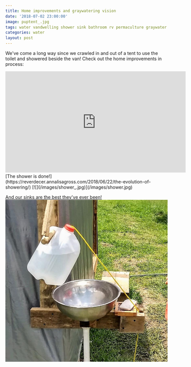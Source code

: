 ```yaml
---
title: Home improvements and graywatering vision
date: '2018-07-02 23:00:00'
image: puptent_.jpg
tags: water vandwelling shower sink bathroom rv permaculture graywater dry toilet
categories: water
layout: post
---
```


We've come a long way since we crawled in and out of a tent to use the toilet and showered beside the van! Check out the home improvements in process:
<iframe width="560" height="315" src="https://www.youtube.com/embed/i_BkL_2GB6E" frameborder="0" allow="autoplay; encrypted-media" allowfullscreen></iframe>
[The shower is done!](https://reverdecer.annalisagross.com/2018/06/22/the-evolution-of-showering/)
[![](/images/shower_.jpg)](/images/shower.jpg)

[And our sinks are the best they've ever been!](http://reverdecer.annalisagross.com/2018/07/01/sink-success/)
[![](/images/sink_.jpg)](/images/sink.jpg)